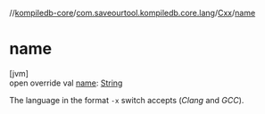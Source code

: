 //[kompiledb-core](../../../index.md)/[com.saveourtool.kompiledb.core.lang](../index.md)/[Cxx](index.md)/[name](name.md)

# name

[jvm]\
open override val [name](name.md): [String](https://kotlinlang.org/api/latest/jvm/stdlib/kotlin/-string/index.html)

The language in the format `-x` switch accepts (*Clang* and *GCC*).
